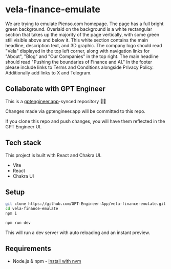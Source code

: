 # vela-finance-emulate

We are trying to emulate Pienso.com homepage.  The page has a full bright green background. Overlaid on the background is a white rectangular section that takes up the majority of the page vertically, with some green still visible above and below it. This white section contains the main headline, description text, and 3D graphic. The company logo should read "Vela" displayed in the top left corner, along with navigation links for "About", "Blog" and "Our Companies" in the top right.
The main headline should read "Pushing the boundaries of Finance and AI." In the footer please include links to Terms and Conditions alongside Privacy Policy. Additionally add links to X and Telegram.

## Collaborate with GPT Engineer

This is a [gptengineer.app](https://gptengineer.app)-synced repository 🌟🤖

Changes made via gptengineer.app will be committed to this repo.

If you clone this repo and push changes, you will have them reflected in the GPT Engineer UI.

## Tech stack

This project is built with React and Chakra UI.

- Vite
- React
- Chakra UI

## Setup

```sh
git clone https://github.com/GPT-Engineer-App/vela-finance-emulate.git
cd vela-finance-emulate
npm i
```

```sh
npm run dev
```

This will run a dev server with auto reloading and an instant preview.

## Requirements

- Node.js & npm - [install with nvm](https://github.com/nvm-sh/nvm#installing-and-updating)
